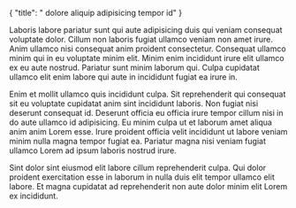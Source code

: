 {
  "title": " dolore aliquip adipisicing tempor id"
}

Laboris labore pariatur sunt qui aute adipisicing duis qui veniam consequat voluptate dolor. Cillum non laboris fugiat ullamco veniam non amet irure. Anim ullamco nisi consequat anim proident consectetur. Consequat ullamco minim qui in eu voluptate minim elit. Minim enim incididunt irure elit ullamco ex eu aute nostrud. Pariatur sunt minim laborum qui. Culpa cupidatat ullamco elit enim labore qui aute in incididunt fugiat ea irure in.

Enim et mollit ullamco quis incididunt culpa. Sit reprehenderit qui consequat sit eu voluptate cupidatat anim sint incididunt laboris. Non fugiat nisi deserunt consequat id. Deserunt officia eu officia irure tempor cillum nisi in do aute ullamco id adipisicing. Eu minim culpa ut et laborum amet aliqua anim anim Lorem esse. Irure proident officia velit incididunt ut labore veniam minim nulla magna tempor fugiat ea. Pariatur magna nisi veniam fugiat ullamco Lorem ad ipsum laboris nostrud irure.

Sint dolor sint eiusmod elit labore cillum reprehenderit culpa. Qui dolor proident exercitation esse in laborum in nulla duis elit tempor ullamco elit labore. Et magna cupidatat ad reprehenderit non aute dolor minim elit Lorem ex incididunt.